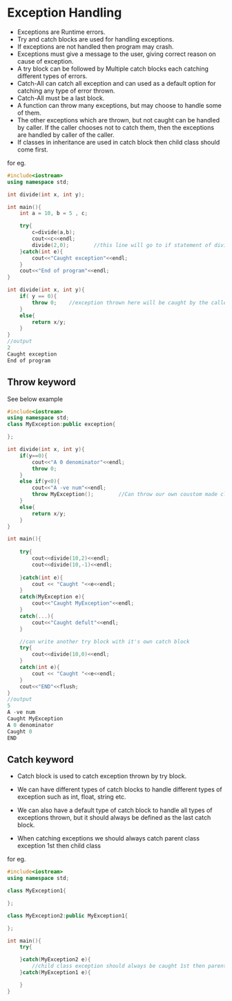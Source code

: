 # Exception Handling

- Exceptions are Runtime errors.
- Try and catch blocks are used for handling exceptions.
- If exceptions are not handled then program may crash.
- Exceptions must give a message to the user, giving correct reason on cause of exception.
- A try block can be followed by Multiple catch blocks each catching different types of errors.
- Catch-All can catch all exception and can used as a default option for catching any type of error thrown.
- Catch-All must be a last block.
- A function can throw many exceptions, but may choose to handle some of them. 
- The other exceptions which are thrown, but not caught can be handled by caller. If the caller chooses not to catch them, then the exceptions are handled by caller of the caller. 
- If classes in inheritance are used in catch block then child class should come first.

for eg.

```c++
#include<iostream>
using namespace std;

int divide(int x, int y);

int main(){
    int a = 10, b = 5 , c;

    try{
        c=divide(a,b);
        cout<<c<<endl;
        divide(2,0);		//this line will go to if statement of divide()
    }catch(int e){
        cout<<"Caught exception"<<endl;
    }
    cout<<"End of program"<<endl;
}

int divide(int x, int y){
    if( y == 0){
        throw 0;	//exception thrown here will be caught by the caller i.e. main()
    }
    else{
        return x/y;
    }
}
//output
2
Caught exception
End of program
```



## Throw keyword

See below example

```c++
#include<iostream>
using namespace std;
class MyException:public exception{

};

int divide(int x, int y){
    if(y==0){
        cout<<"A 0 denominator"<<endl;
        throw 0;
    }
    else if(y<0){
        cout<<"A -ve num"<<endl;
        throw MyException();        //Can throw our own coustom made class object exception
    }
    else{
        return x/y;
    }
}

int main(){
    
    try{
        cout<<divide(10,2)<<endl;
        cout<<divide(10,-1)<<endl;
        
    }catch(int e){
        cout << "Caught "<<e<<endl;
    }
    catch(MyException e){
        cout<<"Caught MyException"<<endl;
    }
    catch(...){
        cout<<"Caught defult"<<endl;
    }

    //can write another try block with it's own catch block
    try{
        cout<<divide(10,0)<<endl;
    }
    catch(int e){
        cout << "Caught "<<e<<endl;
    }
    cout<<"END"<<flush;
}
//output
5
A -ve num
Caught MyException
A 0 denominator
Caught 0
END
```



## Catch keyword

- Catch block is used to catch exception thrown by try block.

- We can have different types of catch blocks to handle different types of exception such as int, float, string etc.

- We can also have a default type of catch block to handle all types of exceptions thrown, but it should always be defined as the last catch block.
- When catching exceptions we should always catch parent class exception 1st then child class

for eg.

```c++
#include<iostream>
using namespace std;

class MyException1{

};

class MyException2:public MyException1{

};

int main(){
    try{

    }catch(MyException2 e){
        //child class exception should always be caught 1st then parent class exception
    }catch(MyException1 e){

    }
}
```

